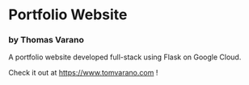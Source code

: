 # Portfolio Website
### by Thomas Varano

A portfolio website developed full-stack using Flask on Google Cloud.

Check it out at https://www.tomvarano.com !
